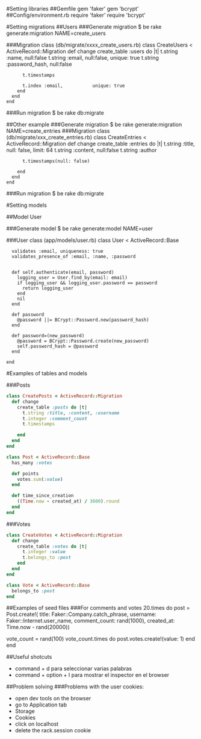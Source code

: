 
#Setting libraries
##Gemfile
    gem 'faker'
    gem 'bcrypt'
##Config/environment.rb
    require 'faker'
    require 'bcrypt'

#Setting migrations
##Users
###Generate migration
$ be rake generate:migration NAME=create_users

###Migration class (db/migrate/xxxx_create_users.rb)
    class CreateUsers < ActiveRecord::Migration
      def change
        create_table :users do |t|
          t.string :name,           null:false
          t.string :email,          null:false,  unique: true
          t.string :password_hash,  null:false

          t.timestamps

          t.index :email,           unique: true
        end
      end
    end

###Run migration
$ be rake db:migrate

##Other example
###Generate migration
$ be rake generate:migration NAME=create_entries
###Migration class (db/migrate/xxx_create_entries.rb)
    class CreateEntries < ActiveRecord::Migration
      def change
        create_table :entries do |t|
          t.string    :title,   null: false, limit: 64
          t.string    :content, null:false
          t.string    :author

          t.timestamps(null: false)

        end
      end
    end
###Run migration
$ be rake db:migrate

#Setting models

##Model User

###Generate model
$ be rake generate:model NAME=user

###User class (app/models/user.rb)
    class User < ActiveRecord::Base

      validates :email, uniqueness: true
      validates_presence_of :email, :name, :password


      def self.authenticate(email, password)
        logging_user = User.find_by(email: email)
        if logging_user && logging_user.password == password
          return logging_user
        end
        nil
      end

      def password
        @password ||= BCrypt::Password.new(password_hash)
      end

      def password=(new_password)
        @password = BCrypt::Password.create(new_password)
        self.password_hash = @password
      end

    end





#Examples of tables and models

###Posts
```ruby
class CreatePosts < ActiveRecord::Migration
  def change
    create_table :posts do |t|
      t.string :title, :content, :username
      t.integer :comment_count
      t.timestamps

    end
  end
end
```

```ruby
class Post < ActiveRecord::Base
  has_many :votes

  def points
    votes.sum(:value)
  end

  def time_since_creation
    ((Time.now - created_at) / 3600).round
  end
end
```
###Votes

```ruby
class CreateVotes < ActiveRecord::Migration
  def change
    create_table :votes do |t|
      t.integer :value
      t.belongs_to :post
    end
  end
end
```

```ruby
class Vote < ActiveRecord::Base
  belongs_to :post
end
```

##Examples of seed files
###For comments and votes
20.times do
  post = Post.create!( title: Faker::Company.catch_phrase,
               username: Faker::Internet.user_name,
               comment_count: rand(1000),
               created_at: Time.now - rand(20000))

  vote_count = rand(100)
  vote_count.times do
    post.votes.create!(value: 1)
  end
end

##Useful shotcuts
- command + d para seleccionar varias palabras
- command + option + I para mostrar el inspector en el browser

##Problem solving
###Problems with the user cookies:
- open dev tools on the browser
- go to Application tab
- Storage
- Cookies
- click on localhost
- delete the rack.session cookie
